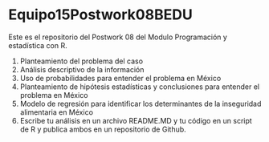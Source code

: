 # Equipo15Postwork08BEDU
Este es el repositorio del Postwork 08 del Modulo Programación y estadística con R.

1. Planteamiento del problema del caso
2. Análisis descriptivo de la información
3. Uso de probabilidades para entender el problema en México
4. Planteamiento de hipótesis estadísticas y conclusiones para entender el problema en México
5. Modelo de regresión para identificar los determinantes de la inseguridad alimentaria en México
6. Escribe tu análisis en un archivo README.MD y tu código en un script de R y publica ambos en un repositorio de Github.
